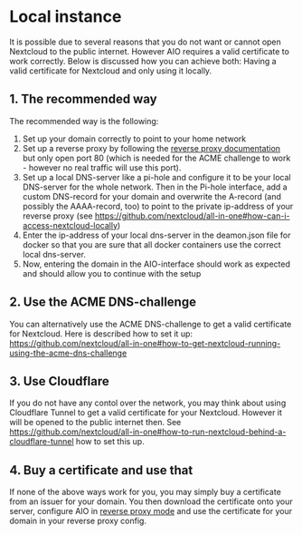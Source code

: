 # Local instance
It is possible due to several reasons that you do not want or cannot open Nextcloud to the public internet. However AIO requires a valid certificate to work correctly. Below is discussed how you can achieve both: Having a valid certificate for Nextcloud and only using it locally.

## 1. The recommended way
The recommended way is the following:
1. Set up your domain correctly to point to your home network
1. Set up a reverse proxy by following the [reverse proxy documentation](./reverse-proxy.md) but only open port 80 (which is needed for the ACME challenge to work - however no real traffic will use this port).
1. Set up a local DNS-server like a pi-hole and configure it to be your local DNS-server for the whole network. Then in the Pi-hole interface, add a custom DNS-record for your domain and overwrite the A-record (and possibly the AAAA-record, too) to point to the private ip-address of your reverse proxy (see https://github.com/nextcloud/all-in-one#how-can-i-access-nextcloud-locally)
1. Enter the ip-address of your local dns-server in the deamon.json file for docker so that you are sure that all docker containers use the correct local dns-server.
1. Now, entering the domain in the AIO-interface should work as expected and should allow you to continue with the setup

## 2. Use the ACME DNS-challenge
You can alternatively use the ACME DNS-challenge to get a valid certificate for Nextcloud. Here is described how to set it up: https://github.com/nextcloud/all-in-one#how-to-get-nextcloud-running-using-the-acme-dns-challenge

## 3. Use Cloudflare
If you do not have any contol over the network, you may think about using Cloudflare Tunnel to get a valid certificate for your Nextcloud. However it will be opened to the public internet then. See https://github.com/nextcloud/all-in-one#how-to-run-nextcloud-behind-a-cloudflare-tunnel how to set this up.

## 4. Buy a certificate and use that
If none of the above ways work for you, you may simply buy a certificate from an issuer for your domain. You then download the certificate onto your server, configure AIO in [reverse proxy mode](./reverse-proxy.md) and use the certificate for your domain in your reverse proxy config.
